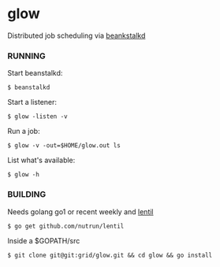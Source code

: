 # glow

Distributed job scheduling via [beankstalkd](http://kr.github.com/beanstalkd/)

### RUNNING

Start beanstalkd:

```
$ beanstalkd
```

Start a listener:

```
$ glow -listen -v
```

Run a job:

```
$ glow -v -out=$HOME/glow.out ls
```

List what's available:

```
$ glow -h
```

### BUILDING

Needs golang go1 or recent weekly and [lentil](https://github.com/nutrun/lentil )

```
$ go get github.com/nutrun/lentil
```

Inside a $GOPATH/src

```
$ git clone git@git:grid/glow.git && cd glow && go install
```
